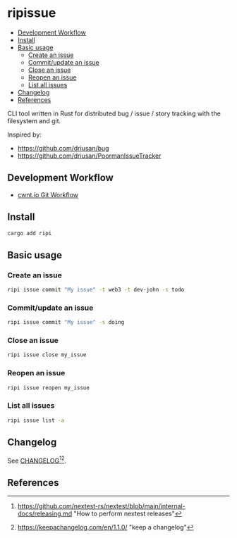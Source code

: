 # ripissue

<!-- toc -->

- [Development Workflow](#development-workflow)
- [Install](#install)
- [Basic usage](#basic-usage)
  - [Create an issue](#create-an-issue)
  - [Commit/update an issue](#commitupdate-an-issue)
  - [Close an issue](#close-an-issue)
  - [Reopen an issue](#reopen-an-issue)
  - [List all issues](#list-all-issues)
- [Changelog](#changelog)
- [References](#references)

<!-- tocstop -->

CLI tool written in Rust for distributed bug / issue / story tracking with the filesystem and git.

Inspired by:

-   https://github.com/driusan/bug
-   https://github.com/driusan/PoormanIssueTracker

## Development Workflow

  -   [cwnt.io Git Workflow](https://github.com/cwnt-io/mgmt/blob/master/git-workflow.md)

## Install

```bash
cargo add ripi
```

## Basic usage

### Create an issue

```bash
ripi issue commit "My issue" -t web3 -t dev-john -s todo
```

### Commit/update an issue

```bash
ripi issue commit "My issue" -s doing
```

### Close an issue

```bash
ripi issue close my_issue
```

### Reopen an issue

```bash
ripi issue reopen my_issue
```

### List all issues

```bash
ripi issue list -a
```

## Changelog

See [CHANGELOG]('./CHANGELOG.md')[^1][^2].

## References

[^1]: https://github.com/nextest-rs/nextest/blob/main/internal-docs/releasing.md "How to perform nextest releases"
[^2]: https://keepachangelog.com/en/1.1.0/ "keep a changelog"


